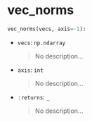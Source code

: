 # <a id="McUtils.Numputils.VectorOps.vec_norms">vec_norms</a>



```python
vec_norms(vecs, axis=-1): 
```

- `vecs`: `np.ndarray`
    >No description...
- `axis`: `int`
    >No description...
- `:returns`: `_`
    >No description...



